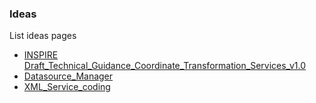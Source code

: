 ### Ideas

List ideas pages

-   [INSPIRE
    Draft_Technical_Guidance_Coordinate_Transformation_Services_v1.0](http://inspire.jrc.ec.europa.eu/reports/ImplementingRules/network/Draft_Technical_Guidance_Coordinate_Transformation_Services_v1.0.pdf)
-   [Datasource_Manager](Datasource_Manager "wikilink")
-   [XML_Service_coding](XML_Service_coding "wikilink")

